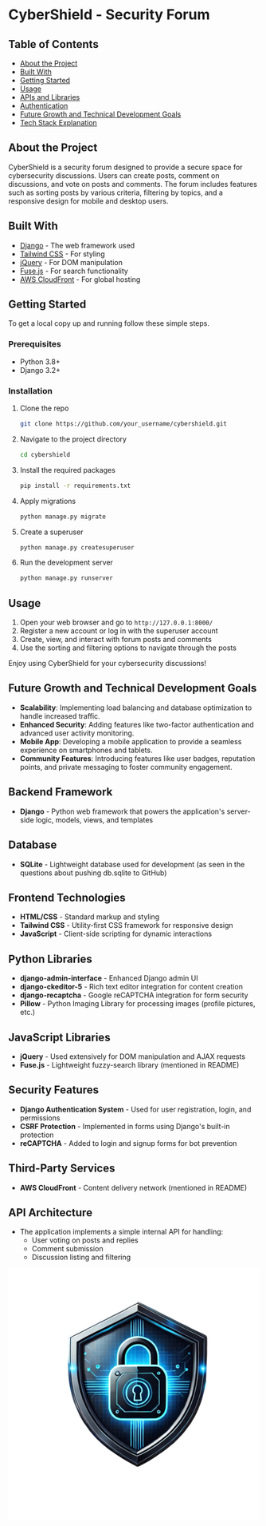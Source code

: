 # CyberShield - Security Forum

## Table of Contents
- [About the Project](#about-the-project)
- [Built With](#built-with)
- [Getting Started](#getting-started)
- [Usage](#usage)
- [APIs and Libraries](#apis-and-libraries)
- [Authentication](#authentication)
- [Future Growth and Technical Development Goals](#future-growth-and-technical-development-goals)
- [Tech Stack Explanation](#tech-stack-explanation)

## About the Project
CyberShield is a security forum designed to provide a secure space for cybersecurity discussions. Users can create posts, comment on discussions, and vote on posts and comments. The forum includes features such as sorting posts by various criteria, filtering by topics, and a responsive design for mobile and desktop users.

## Built With
- [Django](https://www.djangoproject.com/) - The web framework used
- [Tailwind CSS](https://tailwindcss.com/) - For styling
- [jQuery](https://jquery.com/) - For DOM manipulation
- [Fuse.js](https://fusejs.io/) - For search functionality
- [AWS CloudFront](https://aws.amazon.com/cloudfront/) - For global hosting

## Getting Started
To get a local copy up and running follow these simple steps.

### Prerequisites
- Python 3.8+
- Django 3.2+

### Installation
1. Clone the repo
   ```sh
   git clone https://github.com/your_username/cybershield.git
   ```
2. Navigate to the project directory
   ```sh
   cd cybershield
   ```
3. Install the required packages
   ```sh
   pip install -r requirements.txt
   ```
4. Apply migrations
   ```sh
   python manage.py migrate
   ```
5. Create a superuser
   ```sh
   python manage.py createsuperuser
   ```
6. Run the development server
   ```sh
   python manage.py runserver
   ```

## Usage
1. Open your web browser and go to `http://127.0.0.1:8000/`
2. Register a new account or log in with the superuser account
3. Create, view, and interact with forum posts and comments
4. Use the sorting and filtering options to navigate through the posts

Enjoy using CyberShield for your cybersecurity discussions!

## Future Growth and Technical Development Goals
- **Scalability**: Implementing load balancing and database optimization to handle increased traffic.
- **Enhanced Security**: Adding features like two-factor authentication and advanced user activity monitoring.
- **Mobile App**: Developing a mobile application to provide a seamless experience on smartphones and tablets.
- **Community Features**: Introducing features like user badges, reputation points, and private messaging to foster community engagement.

## Backend Framework
- **Django** - Python web framework that powers the application's server-side logic, models, views, and templates

## Database
- **SQLite** - Lightweight database used for development (as seen in the questions about pushing db.sqlite to GitHub)

## Frontend Technologies
- **HTML/CSS** - Standard markup and styling
- **Tailwind CSS** - Utility-first CSS framework for responsive design
- **JavaScript** - Client-side scripting for dynamic interactions

## Python Libraries
- **django-admin-interface** - Enhanced Django admin UI
- **django-ckeditor-5** - Rich text editor integration for content creation
- **django-recaptcha** - Google reCAPTCHA integration for form security
- **Pillow** - Python Imaging Library for processing images (profile pictures, etc.)

## JavaScript Libraries
- **jQuery** - Used extensively for DOM manipulation and AJAX requests
- **Fuse.js** - Lightweight fuzzy-search library (mentioned in README)

## Security Features
- **Django Authentication System** - Used for user registration, login, and permissions
- **CSRF Protection** - Implemented in forms using Django's built-in protection
- **reCAPTCHA** - Added to login and signup forms for bot prevention

## Third-Party Services
- **AWS CloudFront** - Content delivery network (mentioned in README)

## API Architecture
- The application implements a simple internal API for handling:
  - User voting on posts and replies
  - Comment submission
  - Discussion listing and filtering

![CyberShield](media/CyberShield.png)
